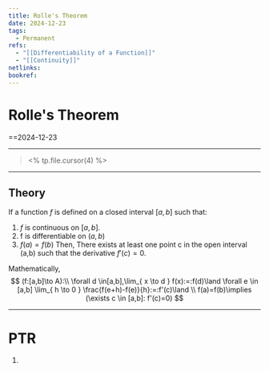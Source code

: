 ```yaml
---
title: Rolle's Theorem
date: 2024-12-23
tags:
  - Permanent
refs:
  - "[[Differentiability of a Function]]"
  - "[[Continuity]]"
netlinks: 
bookref:
---
```

# Rolle's Theorem
==2024-12-23

---
> <% tp.file.cursor(4) %>

---
## Theory
If a function $f$ is defined on a closed interval $[a,b]$ such that:
1. $f$ is continuous on $[a,b]$.
2. f is differentiable on $(a,b)$
3. $f(a)=f(b)$
Then, There exists at least one point c in the open interval (a,b) such that the derivative $f'(c)=0$.

Mathematically,
$$
(f:[a,b]\to A):\\
\forall d \in[a,b],\lim_{ x \to d } f(x):=:f(d)\land
\forall e \in [a,b] \lim_{ h \to 0 } \frac{f(e+h)-f(e)}{h}:=:f'(c)\land \\
f(a)=f(b)\implies (\exists c \in [a,b]: f'(c)=0)
$$

---
# PTR

1. 